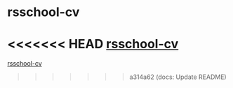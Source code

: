 # rsschool-cv
<<<<<<< HEAD
[rsschool-cv](https://github.com/koseckaya.github.io/rsschool-cv/)
=======
[rsschool-cv](https://koseckaya.github.io/rsschool-cv/cv)
>>>>>>> a314a62 (docs: Update README)
